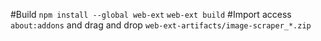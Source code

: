 #Build
`npm install --global web-ext`
`web-ext build`
#Import
access `about:addons` and drag and drop `web-ext-artifacts/image-scraper_*.zip`
